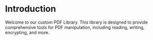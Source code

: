 # Introduction

Welcome to our custom PDF Library. This library is designed to provide comprehensive tools for PDF manipulation, including reading, writing, encrypting, and more.
